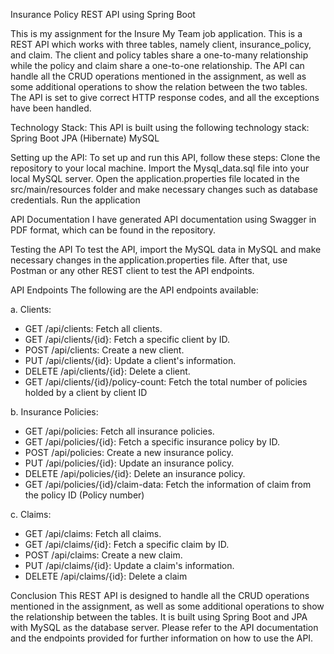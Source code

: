 Insurance Policy REST API using Spring Boot

This is my assignment for the Insure My Team job application. This is a REST API which works with three tables, 
namely client, insurance_policy, and claim. The client and policy tables share a one-to-many relationship while the 
policy and claim share a one-to-one relationship. The API can handle all the CRUD operations mentioned in the assignment,
as well as some additional operations to show the relation between the two tables. The API is set to give correct HTTP response codes, 
and all the exceptions have been handled.

Technology Stack:
This API is built using the following technology stack:
Spring Boot
JPA (Hibernate) 
MySQL

Setting up the API:
To set up and run this API, follow these steps:
Clone the repository to your local machine.
Import the Mysql_data.sql file into your local MySQL server.
Open the application.properties file located in the src/main/resources folder and make necessary changes such as database credentials.
Run the application 

API Documentation
I have generated API documentation using Swagger in PDF format, which can be found in the repository.

Testing the API
To test the API, import the MySQL data in MySQL and make necessary changes in the application.properties file. After that,
use Postman or any other REST client to test the API endpoints.

API Endpoints
The following are the API endpoints available:

a. Clients:
* GET /api/clients: Fetch all clients.
*  GET /api/clients/{id}: Fetch a specific client by ID.
*  POST /api/clients: Create a new client.
*  PUT /api/clients/{id}: Update a client's information.
*  DELETE /api/clients/{id}: Delete a client.
*  GET /api/clients/{id}/policy-count: Fetch the total number of policies holded by a client by client ID

b. Insurance Policies:
* GET /api/policies: Fetch all insurance policies.
* GET /api/policies/{id}: Fetch a specific insurance policy by ID.
* POST /api/policies: Create a new insurance policy.
* PUT /api/policies/{id}: Update an insurance policy.
* DELETE /api/policies/{id}: Delete an insurance policy.
* GET /api/policies/{id}/claim-data: Fetch the information of claim from the policy ID (Policy number)

c. Claims:
* GET /api/claims: Fetch all claims.
* GET /api/claims/{id}: Fetch a specific claim by ID.
* POST /api/claims: Create a new claim.
* PUT /api/claims/{id}: Update a claim's information.
* DELETE /api/claims/{id}: Delete a claim


Conclusion
This REST API is designed to handle all the CRUD operations mentioned in the assignment, as well as some additional operations to show the relationship between the tables. It is built using Spring Boot and JPA with MySQL as the database server. Please refer to the API documentation and the endpoints provided for further information on how to use the API.
